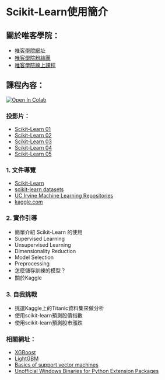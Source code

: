 # Scikit-Learn使用簡介

## 關於唯客學院：

* [唯客學院網址](http://www.vcdemy.com)
* [唯客學院粉絲團](https://www.facebook.com/KHPYAcademy/)
* [唯客學院線上課程](https://khpy.teachable.com)

## 課程內容：

[![Open In Colab](https://colab.research.google.com/assets/colab-badge.svg)](https://colab.research.google.com/github/victorgau/khpy_sklearn_intro/)

### 投影片：

* [Scikit-Learn 01](https://docs.google.com/presentation/d/1B8MI-Q6z05sRRObhp4tNgqRKJiuiwOw3U1zF3w4f4Pg/edit?usp=sharing)
* [Scikit-Learn 02](https://docs.google.com/presentation/d/1iCTkXMtZQMJvCW7HTihT1buo1_FK4tTLmI7pAQn6y1E/edit?usp=sharing)
* [Scikit-Learn 03](https://docs.google.com/presentation/d/1Y4KQnoEiFHgEHU15WZtNN3ohxXyCF5J8rPJdIgAa2ho/edit?usp=sharing)
* [Scikit-Learn 04](https://docs.google.com/presentation/d/14B0o_MP9FRG-mXvRHWNvQM0yXxxDtwoMdZ9ggySXtTI/edit?usp=sharing)
* [Scikit-Learn 05](https://docs.google.com/presentation/d/1tqqjhJ75JS6Q1c_qwq6p1696h_Y40YyVKOY0FnWOtgk/edit?usp=sharing)

### 1. 文件導覽

* [Scikit-Learn](https://scikit-learn.org/)
* [scikit-learn datasets](https://scikit-learn.org/stable/datasets/toy_dataset.html)
* [UC Irvine Machine Learning Repositories](https://archive.ics.uci.edu/ml/index.php)
* [kaggle.com](https://www.kaggle.com/)


### 2. 實作引導

* 簡單介紹 Scikit-Learn 的使用
* Supervised Learning
* Unsupervised Learning
* Dimensionality Reduction
* Model Selection
* Preprocessing
* 怎麼儲存訓練的模型？
* 關於Kaggle

### 3. 自我挑戰

* 挑選Kaggle上的Titanic資料集來做分析
* 使用scikit-learn預測股價指數
* 使用scikit-learn預測股市漲跌

### 相關網址：

* [XGBoost](https://xgboost.readthedocs.io/en/latest/)
* [LightGBM](https://lightgbm.readthedocs.io/en/latest/)
* [Basics of support vector machines](http://www.cristiandima.com/basics-of-support-vector-machines/)
* [Unofficial Windows Binaries for Python Extension Packages](https://www.lfd.uci.edu/~gohlke/pythonlibs/)
